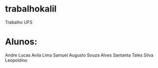 # trabalhokalil
Trabalho UFS

# Alunos:

Andre Lucas Avila Lima
Samuel Augusto Souza Alves Santanta
Tales Silva Leopoldino
